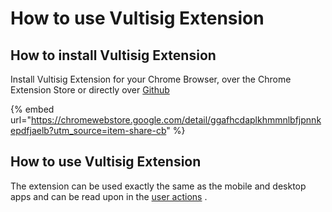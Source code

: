 # How to use Vultisig Extension

## How to install Vultisig Extension

Install Vultisig Extension for your Chrome Browser, over the Chrome Extension Store or directly over [Github](https://github.com/vultisig/vulticonnect)

{% embed url="https://chromewebstore.google.com/detail/ggafhcdaplkhmmnlbfjpnnkepdfjaelb?utm_source=item-share-cb" %}

## How to use Vultisig Extension

The extension can be used exactly the same as the mobile and desktop apps and can be read upon in the [user actions](broken-reference) .
